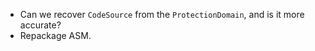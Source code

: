  * Can we recover `CodeSource` from the `ProtectionDomain`, and is it more accurate?
 * Repackage ASM.
